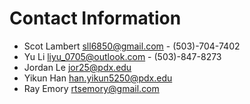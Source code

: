 # Contact Information
 * Scot Lambert sll6850@gmail.com - (503)-704-7402
 * Yu Li liyu_0705@outlook.com - (503)-847-8273
 * Jordan Le jor25@pdx.edu
 * Yikun Han han.yikun5250@pdx.edu
 * Ray Emory rtsemory@gmail.com